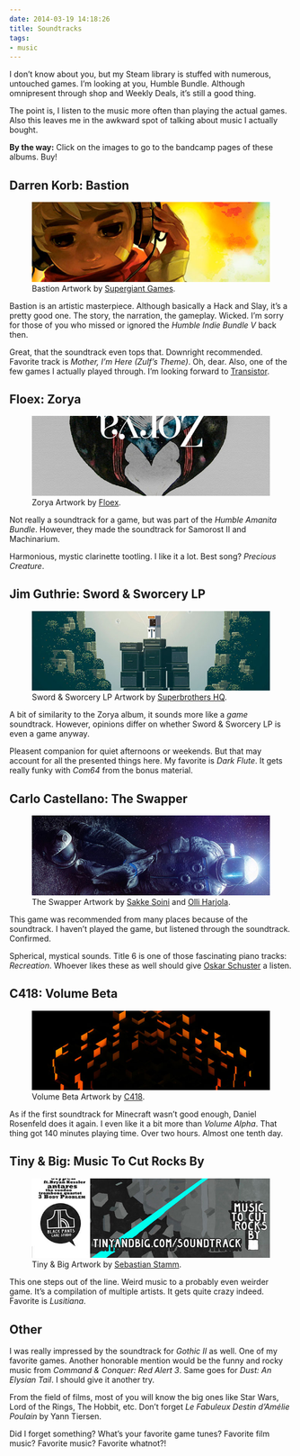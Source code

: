 ```yaml
---
date: 2014-03-19 14:18:26
title: Soundtracks
tags:
- music
---
```

I don’t know about you, but my Steam library is stuffed with numerous, untouched games. I’m looking at you, Humble Bundle. Although omnipresent through shop and Weekly Deals, it’s still a good thing.

The point is, I listen to the music more often than playing the actual games. Also this leaves me in the awkward spot of talking about music I actually bought.

__By the way:__ Click on the images to go to the bandcamp pages of these albums. Buy!

## Darren Korb: Bastion

<figure>
    <a href="http://supergiantgames.bandcamp.com/album/bastion-original-soundtrack/"><img src="/img/posts/darren-korb-bastion-soundtrack-cover.jpg" alt="Darren Korb: Bastion Soundtrack"></a>
    <figcaption>Bastion Artwork by <a href="http://supergiantgames.com">Supergiant Games</a>.</figcaption>
</figure>

Bastion is an artistic masterpiece. Although basically a Hack and Slay, it’s a pretty good one. The story, the narration, the gameplay. Wicked. I’m sorry for those of you who missed or ignored the _Humble Indie Bundle V_ back then.

Great, that the soundtrack even tops that. Downright recommended. Favorite track is _Mother, I’m Here (Zulf’s Theme)_. Oh, dear. Also, one of the few games I actually played through. I’m looking forward to [Transistor](http://supergiantgames.com/index.php/transistor).

## Floex: Zorya

<figure>
    <a href="http://store.floex.cz/album/zorya"><img src="/img/posts/floex-zorya-cover.jpg" alt="Floex: Zorya"></a>
    <figcaption>Zorya Artwork by <a href="http://www.floex.cz">Floex</a>.</figcaption>
</figure>

Not really a soundtrack for a game, but was part of the _Humble Amanita Bundle_. However, they made the soundtrack for Samorost II and Machinarium.

Harmonious, mystic clarinette tootling. I like it a lot. Best song? _Precious Creature_.

## Jim Guthrie: Sword & Sworcery LP

<figure>
    <a href="http://jimguthrie.bandcamp.com/album/sword-sworcery-lp-the-ballad-of-the-space-babies"><img src="/img/posts/jim-guthrie-sword-and-sworcery-lp-cover.jpg" alt="Jim Guthrie: Sword & Sworcery LP"></a>
    <figcaption>Sword & Sworcery LP Artwork by <a href="http://www.superbrothershq.com/artwork/sword-sworcery-2009-2012">Superbrothers HQ</a>.</figcaption>
</figure>

A bit of similarity to the Zorya album, it sounds more like a _game_ soundtrack. However, opinions differ on whether Sword & Sworcery LP is even a game anyway.

Pleasent companion for quiet afternoons or weekends. But that may account for all the presented things here. My favorite is _Dark Flute_. It gets really funky with _Com64_ from the bonus material.

## Carlo Castellano: The Swapper

<figure>
    <a href="http://store.carlocastellano.cc/album/the-swapper-original-soundtrack"><img src="/img/posts/carlo-castellano-the-swapper-soundtrack-cover.jpg" alt="Carlo Castellano: The Swapper"></a>
    <figcaption>The Swapper Artwork by <a href="http://www.sakkesoini.com">Sakke Soini</a> and <a href="https://twitter.com/facepalmgames">Olli Harjola</a>.</figcaption>
</figure>

This game was recommended from many places because of the soundtrack. I haven’t played the game, but listened through the soundtrack. Confirmed.

Spherical, mystical sounds. Title 6 is one of those fascinating piano tracks: _Recreation_. Whoever likes these as well should give [Oskar Schuster](https://soundcloud.com/oskarschuster) a listen.

## C418: Volume Beta

<figure>
    <a href="http://c418.bandcamp.com/album/minecraft-volume-beta"><img src="/img/posts/c418-volume-beta-cover.jpg" alt="C418: Volume Beta"></a>
    <figcaption>Volume Beta Artwork by <a href="http://c418.bandcamp.com/album/minecraft-volume-beta">C418</a>.</figcaption>
</figure>

As if the first soundtrack for Minecraft wasn’t good enough, Daniel Rosenfeld does it again. I even like it a bit more than _Volume Alpha_. That thing got 140 minutes playing time. Over two hours. Almost one tenth day.

## Tiny & Big: Music To Cut Rocks By

<figure>
    <a href="http://blackpantsgamestudio.bandcamp.com/album/tiny-big-soundtrack"><img src="/img/posts/tiny-and-big-soundtrack-cover.jpg" alt="Tiny & Big: Music To Cut Rocks By"></a>
    <figcaption>Tiny & Big Artwork by <a href="http://www.the-stamm.com/wordpress/?portfolio=tiny-big-box-art">Sebastian Stamm</a>.</figcaption>
</figure>

This one steps out of the line. Weird music to a probably even weirder game. It’s a compilation of multiple artists. It gets quite crazy indeed. Favorite is _Lusitiana_.

## Other

I was really impressed by the soundtrack for _Gothic II_ as well. One of my favorite games. Another honorable mention would be the funny and rocky music from _Command & Conquer: Red Alert 3_. Same goes for _Dust: An Elysian Tail_. I should give it another try.

From the field of films, most of you will know the big ones like Star Wars, Lord of the Rings, The Hobbit, etc. Don’t forget _Le Fabuleux Destin d’Amélie Poulain_ by Yann Tiersen.

Did I forget something? What’s your favorite game tunes? Favorite film music? Favorite music? Favorite whatnot?!
